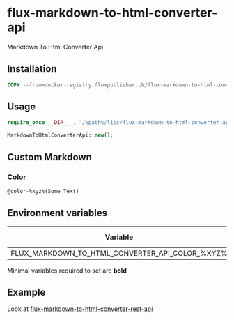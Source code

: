 # flux-markdown-to-html-converter-api

Markdown To Html Converter Api

## Installation

```dockerfile
COPY --from=docker-registry.fluxpublisher.ch/flux-markdown-to-html-converter/api:latest /flux-markdown-to-html-converter-api /%path%/libs/flux-markdown-to-html-converter-api
```

## Usage

```php
require_once __DIR__ . "/%path%/libs/flux-markdown-to-html-converter-api/autoload.php";
```

```php
MarkdownToHtmlConverterApi::new();
```

## Custom Markdown

### Color

```markdown
@color-%xyz%(Some Text)
```

## Environment variables

| Variable | Description | Default value |
| -------- | ----------- | ------------- |
| FLUX_MARKDOWN_TO_HTML_CONVERTER_API_COLOR_%XYZ% | Color | *-* |

Minimal variables required to set are **bold**

## Example

Look at [flux-markdown-to-html-converter-rest-api](https://github.com/flux-caps/flux-markdown-to-html-converter-rest-api)
